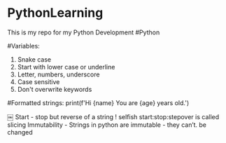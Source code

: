# PythonLearning

This is my repo for my Python Development
#Python

#Variables:

1. Snake case
2. Start with lower case or underline
3. Letter, numbers, underscore
4. Case sensitive
5. Don't overwrite keywords

#Formatted strings: print(f'Hi {name} You are {age} years old.')

￼
Start - stop but reverse of a string !
selfish start:stop:stepover is called slicing
Immutability - Strings in python are immutable - they can’t. be changed
